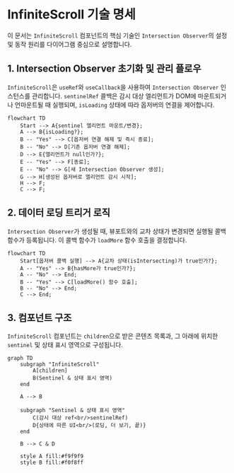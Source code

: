 # InfiniteScroll 기술 명세

이 문서는 `InfiniteScroll` 컴포넌트의 핵심 기술인 `Intersection Observer`의 설정 및 동작 원리를 다이어그램 중심으로 설명합니다.

## 1. Intersection Observer 초기화 및 관리 플로우

`InfiniteScroll`은 `useRef`와 `useCallback`을 사용하여 `Intersection Observer` 인스턴스를 관리합니다. `sentinelRef` 콜백은 감시 대상 엘리먼트가 DOM에 마운트되거나 언마운트될 때 실행되며, `isLoading` 상태에 따라 옵저버의 연결을 제어합니다.

```mermaid
flowchart TD
    Start --> A{sentinel 엘리먼트 마운트/변경};
    A --> B{isLoading?};
    B -- "Yes" --> C[옵저버 연결 해제 및 즉시 종료];
    B -- "No" --> D[기존 옵저버 연결 해제];
    D --> E{엘리먼트가 null인가?};
    E -- "Yes" --> F[종료];
    E -- "No" --> G[새 Intersection Observer 생성];
    G --> H[생성된 옵저버로 엘리먼트 감시 시작];
    H --> F;
    C --> F;
```

## 2. 데이터 로딩 트리거 로직

`Intersection Observer`가 생성될 때, 뷰포트와의 교차 상태가 변경되면 실행될 콜백 함수가 등록됩니다. 이 콜백 함수가 `loadMore` 함수 호출을 결정합니다.

```mermaid
flowchart TD
    Start[옵저버 콜백 실행] --> A{교차 상태(isIntersecting)가 true인가?};
    A -- "Yes" --> B{hasMore가 true인가?};
    A -- "No" --> End;
    B -- "Yes" --> C[loadMore() 함수 호출];
    B -- "No" --> End;
    C --> End;
```

## 3. 컴포넌트 구조

`InfiniteScroll` 컴포넌트는 `children`으로 받은 콘텐츠 목록과, 그 아래에 위치한 `sentinel` 및 상태 표시 영역으로 구성됩니다.

```mermaid
graph TD
    subgraph "InfiniteScroll"
        A[children]
        B(Sentinel & 상태 표시 영역)
    end

    A --> B

    subgraph "Sentinel & 상태 표시 영역"
        C(감시 대상 ref<br/>sentinelRef)
        D{상태에 따른 UI<br/>(로딩, 더 보기, 끝)}
    end

    B --> C & D

    style A fill:#f9f9f9
    style B fill:#f0f8ff
```
